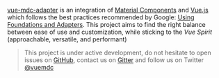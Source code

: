 [vue-mdc-adapter](https://github.com/stasson/vue-mdc-adapter) is an integration of
[Material Components](https://material.io/components/web/)
and [Vue.js](https://vuejs.org) which follows the best practices
recommended by Google:
[Using Foundations and Adapters](https://github.com/material-components/material-components-web/blob/master/docs/integrating-into-frameworks.md#the-advanced-approach-using-foundations-and-adapters).
This project aims to find the right balance between ease of use and customization, while sticking to the _Vue Spirit_ (approachable, versatile, and performant)

> This project is under active development, do not hesitate to open issues on [GitHub](https://github.com/stasson/vue-mdc-adapter/issues),
> contact us on [Gitter](https://gitter.im/vue-mdc-adapter/Lobby?utm_source=badge&utm_medium=badge&utm_campaign=pr-badge&utm_content=badge)
> and follow us on Twitter [@vuemdc](https://twitter.com/vuemdc)

